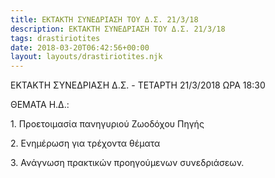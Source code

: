 ```yaml
---
title: ΕΚΤΑΚΤΗ ΣΥΝΕΔΡΙΑΣΗ ΤΟΥ Δ.Σ. 21/3/18
description: ΕΚΤΑΚΤΗ ΣΥΝΕΔΡΙΑΣΗ ΤΟΥ Δ.Σ. 21/3/18
tags: drastiriotites
date: 2018-03-20T06:42:56+00:00
layout: layouts/drastiriotites.njk
---
```

ΕΚΤΑΚΤΗ ΣΥΝΕΔΡΙΑΣΗ Δ.Σ. - ΤΕΤΑΡΤΗ 21/3/2018 ΩΡΑ 18:30

ΘΕΜΑΤΑ Η.Δ.:

1\. Προετοιμασία πανηγυριού Ζωοδόχου Πηγής

2\. Ενημέρωση για τρέχοντα θέματα

3\. Ανάγνωση πρακτικών προηγούμενων συνεδριάσεων.
<!-- excerpt -->

